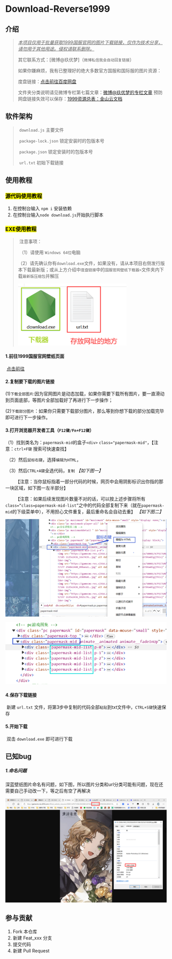 # Download-Reverse1999

## 介绍

> <u>*本项目仅用于批量获取1999国服官网的图片下载链接，仅作为技术分享，请勿用于其他用途。侵权请联系删除。*</u>
>
> 其它联系方式：[微博@玖优梦]（`微博私信我会自动回复链接`）
>
> 如果你嫌麻烦，我有已整理好的绝大多数官方国服和国际服的图片资源：
>
> 度盘链接：[点击前往百度网盘](https://pan.baidu.com/s/1A4o9VM4kPa_vzWZEtHiZSA?pwd=1999)
>
> 文件夹分类说明请见微博专栏第七篇文章：[微博@玖优梦的专栏文章](https://weibo.com/ttarticle/x/m/show#/id=2309404942430960222221&_wb_client_=1)
> 预防网盘链接失效可以保存：[1999资源总表：金山云文档](https://kdocs.cn/l/cjkqngyqWLTI)

## 软件架构
> ​  `download.js` 主要文件
> 
> ​  `package-lock.json` 锁定安装时的包版本号
> 
> ​  `package.json` 锁定安装时的包版本号
> 
> ​  `url.txt` 初始下载链接


## 使用教程

### <mark>源代码使用教程</mark>
1.  在控制台输入 `npm i` 安装依赖
2.  在控制台输入`node download.js`开始执行脚本


### <mark>EXE使用教程</mark>

> ​    注意事项：
>
> ​    （1）请使用 `Windows 64位`电脑
>
> ​    （2）请先确认你有`download.exe`文件，如果没有，请从本项目右侧发行版本下载最新版；或从上方介绍中`度盘链接`中的`国服官网壁纸下载器>`文件夹内下载`最新版压缩包`并解压
>
> ![image.png](description/image.png)



#### 1.前往1999国服官网壁纸页面

​    [点击前往](https://re.bluepoch.com/home/detail.html#wallpaper)

#### 2.复制要下载的图片链接

​    (1)`下载全部图片`:因为官网图片是动态加载，如果你需要下载所有图片，要一直滑动到页面底部，等图片全部加载好了再进行下一步操作；

​    (2)`下载部分图片`：如果你只需要下载部分图片，那么等到你想下载的部分加载完毕即可进行下一步操作。



#### 3.打开浏览器开发者工具（`F12键/Fn+F12键`）

​    （1）找到类名为：`papermask-mid`的盒子`<div>` `class="papermask-mid"`，【注意：`ctrl+F键` 搜索可快速查找】

​    （2）然后`鼠标右键`，选择`编辑为HTML`，

​    （3）然后`CTRL+A键`全选代码，`复制`   *【如下图一】*

        【注意：当你鼠标指着一部分代码的时候，网页中会用阴影标识出你指的那一块区域，如下图一左半部分】

        【注意：如果后续发现图片数量不对的话，可以按上述步骤将所有`class=“class=papermask-mid-list”`之中的代码全部复制下来（就在`papermask-mid`的下级菜单中），不用担心文件重复，最后重命名会自动去重】 *【如下图二】*

 ![image1.png](description/image1.png)

 ![image2.png](description/image2.png)


#### 4.保存下载链接

​    新建 `url.txt` 文件，将第3步中复制的代码全部`粘贴`到txt文件中，`CTRL+S键`快速保存



#### 5.开始下载

​    双击 `download.exe` 即可进行下载





## 已知bug

##### 1.命名问题

​	深蓝壁纸图片命名有问题，如下图，所以图片分类和url分类可能有问题，现在还需要自己手动改一下，等之后有空了再解决

 ![image3.png](description/image3.png)



## 参与贡献

1.  Fork 本仓库
2.  新建 Feat_xxx 分支
3.  提交代码
4.  新建 Pull Request